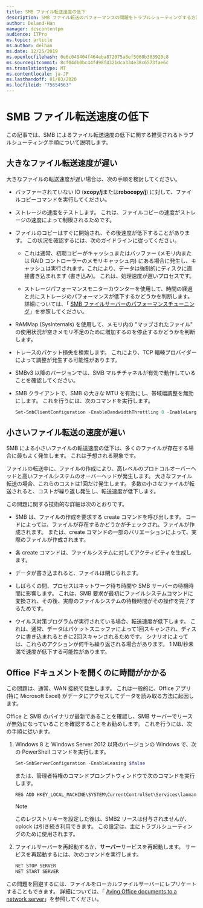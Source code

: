 ```yaml
---
title: SMB ファイル転送速度の低下
description: SMB ファイル転送のパフォーマンスの問題をトラブルシューティングする方法について説明します。
author: Deland-Han
manager: dcscontentpm
audience: ITPro
ms.topic: article
ms.author: delhan
ms.date: 12/25/2019
ms.openlocfilehash: 0e6c049404f464eba872075a8ef5060b303920c8
ms.sourcegitcommit: 8cf04db0bc44fd98f4321dca334e38c6573fae6c
ms.translationtype: MT
ms.contentlocale: ja-JP
ms.lasthandoff: 01/03/2020
ms.locfileid: "75654563"
---
```

# <a name="slow-smb-files-transfer-speed"></a>SMB ファイル転送速度の低下

この記事では、SMB によるファイル転送速度の低下に関する推奨されるトラブルシューティング手順について説明します。

## <a name="large-file-transfer-is-slow"></a>大きなファイル転送速度が遅い

大きなファイルの転送速度が遅い場合は、次の手順を検討してください。

- バッファーされていない IO (**xcopy/j**または**robocopy/j**) に対して、ファイルコピーコマンドを実行してください。

- ストレージの速度をテストします。 これは、ファイルコピーの速度がストレージの速度によって制限されるためです。

- ファイルのコピーはすぐに開始され、その後速度が低下することがあります。 この状況を確認するには、次のガイドラインに従ってください。
    
  - これは通常、初期コピーがキャッシュまたはバッファー (メモリ内または RAID コントローラーのメモリキャッシュ内) にある場合に発生し、キャッシュは実行されます。これにより、データは強制的にディスクに直接書き込まれます (書き込み)。 これは、処理速度が遅いプロセスです。
    
  - ストレージパフォーマンスモニターカウンターを使用して、時間の経過と共にストレージのパフォーマンスが低下するかどうかを判断します。 詳細については、「 [SMB ファイルサーバーのパフォーマンスチューニング](https://docs.microsoft.com/windows-server/administration/performance-tuning/role/file-server/smb-file-server)」を参照してください。

- RAMMap (SysInternals) を使用して、メモリ内の "マップされたファイル" の使用状況が空きメモリ不足のために増加するのを停止するかどうかを判断します。

- トレースのパケット損失を検索します。 これにより、TCP 輻輳プロバイダーによって調整が発生する可能性があります。

- SMBv3 以降のバージョンでは、SMB マルチチャネルが有効で動作していることを確認してください。

- SMB クライアントで、SMB の大きな MTU を有効にし、帯域幅調整を無効にします。 これを行うには、次のコマンドを実行します。  
  
  ```PowerShell
  Set-SmbClientConfiguration -EnableBandwidthThrottling 0 -EnableLargeMtu 1
  ```

## <a name="small-file-transfer-is-slow"></a>小さいファイル転送の速度が遅い

SMB による小さいファイルの転送速度の低下は、多くのファイルが存在する場合に最もよく発生します。 これは予想される現象です。

ファイルの転送中に、ファイルの作成により、高レベルのプロトコルオーバーヘッドと高いファイルシステムのオーバーヘッドが発生します。 大きなファイル転送の場合、これらのコストは1回だけ発生します。 多数の小さなファイルが転送されると、コストが繰り返し発生し、転送速度が低下します。

この問題に関する技術的な詳細は次のとおりです。

- SMB は、ファイルの作成を要求する create コマンドを呼び出します。 コードによっては、ファイルが存在するかどうかがチェックされ、ファイルが作成されます。 または、create コマンドの一部のバリエーションによって、実際のファイルが作成されます。

- 各 create コマンドは、ファイルシステムに対してアクティビティを生成します。

- データが書き込まれると、ファイルは閉じられます。

- しばらくの間、プロセスはネットワーク待ち時間や SMB サーバーの待機時間に影響します。 これは、SMB 要求が最初にファイルシステムコマンドに変換され、その後、実際のファイルシステムの待機時間がその操作を完了するためです。

- ウイルス対策プログラムが実行されている場合、転送速度が低下します。 これは、通常、データはパケットスニッファによって1回スキャンされ、ディスクに書き込まれるときに2回スキャンされるためです。 シナリオによっては、これらのアクションが何千も繰り返される場合があります。 1 MB/秒未満で速度が低下する可能性があります。

## <a name="opening-office-documents-is-slow"></a>Office ドキュメントを開くのに時間がかかる

この問題は、通常、WAN 接続で発生します。 これは一般的に、Office アプリ (特に Microsoft Excel) がデータにアクセスしてデータを読み取る方法に起因します。

Office と SMB のバイナリが最新であることを確認し、SMB サーバーでリースが無効になっていることを確認することをお勧めします。 これを行うには、次の手順に従います。
   
1. Windows 8 と Windows Server 2012 以降のバージョンの Windows で、次の PowerShell コマンドを実行します。
      
   ```PowerShell
   Set-SmbServerConfiguration -EnableLeasing $false  
   ```
      
   または、管理者特権のコマンドプロンプトウィンドウで次のコマンドを実行します。  

   ```cmd
   REG ADD HKEY_LOCAL_MACHINE\SYSTEM\CurrentControlSet\Services\lanmanserver\parameters /v DisableLeasing /t REG\_DWORD /d 1 /f  
   ```
      
   > [!NOTE]
   > このレジストリキーを設定した後は、SMB2 リースは付与されませんが、oplock は引き続き利用できます。 この設定は、主にトラブルシューティングのために使用されます。
    
2. ファイルサーバーを再起動するか、**サーバー**サービスを再起動します。 サービスを再起動するには、次のコマンドを実行します。

   ```cmd  
   NET STOP SERVER 
   NET START SERVER
   ```

この問題を回避するには、ファイルをローカルファイルサーバーにレプリケートすることもできます。 詳細については、「 [Aving Office documents to a network server](https://docs.microsoft.com/office/troubleshoot/office/saving-file-to-network-server-slow)」を参照してください。
